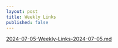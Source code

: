 ```yaml
---
layout: post
title: Weekly Links
published: false
---
```


[2024-07-05-Weekly-Links-2024-07-05.md](https://itrevolution.com/articles/wiring-the-winning-organization-a-5-step-guide-for-mid-level-technology-leaders/?utm_source=ONTRAPORT-email-broadcast&utm_medium=ONTRAPORT-email-broadcast&utm_term=Newsletter+Group+%2F+Week+in+Review+%28LUCY%29&utm_content=WIR+%23188%3A+A+5-Step+Guide+for+Mid-Level+Technology+Leaders&utm_campaign=07122024)
